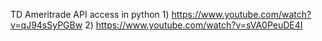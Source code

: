 TD Ameritrade API access in python
	1) https://www.youtube.com/watch?v=qJ94sSyPGBw
	2) https://www.youtube.com/watch?v=sVA0PeuDE4I
